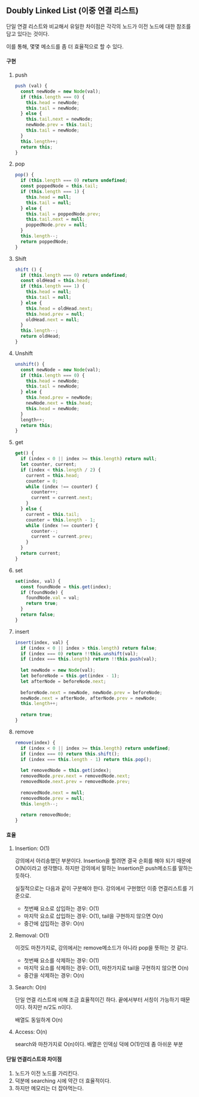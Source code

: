 ## Doubly Linked List (이중 연결 리스트)



단일 연결 리스트와 비교해서 유일한 차이점은 각각의 노드가 이전 노드에 대한 참조를 담고 있다는 것이다.

이를 통해, 몇몇 메소드를 좀 더 효율적으로 할 수 있다.



#### 구현



1. push

   ```javascript
   push (val) {
     const newNode = new Node(val);
     if (this.length === 0) {
       this.head = newNode;
       this.tail = newNode;
     } else {
       this.tail.next = newNode;
       newNode.prev = this.tail;
       this.tail = newNode;
     }
     this.length++;
     return this;
   }
   ```

2. pop

   ```javascript
   pop() {
     if (this.length === 0) return undefined;
     const poppedNode = this.tail;
     if (this.length === 1) {
       this.head = null;
       this.tail = null;
     } else {
       this.tail = poppedNode.prev;
       this.tail.next = null;
       poppedNode.prev = null;
     }
     this.length--;
     return poppedNode;
   }
   ```

3. Shift

   ```javascript
   shift () {
     if (this.length === 0) return undefined;
     const oldHead = this.head;
     if (this.length === 1) {
       this.head = null;
       this.tail = null;
     } else {
       this.head = oldHead.next;
       this.head.prev = null;
       oldHead.next = null;
     }
     this.length--;
     return oldHead;
   }
   ```

4. Unshift

   ```javascript
   unshift() {
     const newNode = new Node(val);
     if (this.length === 0) {
       this.head = newNode;
       this.tail = newNode;
     } else {
       this.head.prev = newNode;
       newNode.next = this.head;
       this.head = newNode;
     }
     length++;
     return this;
   }
   ```

5. get

   ```javascript
   get() {
     if (index < 0 || index >= this.length) return null;
     let counter, current;
     if (index < this.length / 2) {
       current = this.head;
       counter = 0;
       while (index !== counter) {
         counter++;
         current = current.next;
       }
     } else {
       current = this.tail;
       counter = this.length - 1;
       while (index !== counter) {
         counter--;
         current = current.prev;
       }
     }
     return current;
   }
   ```

6. set

   ```javascript
   set(index, val) {
     const foundNode = this.get(index);
     if (foundNode) {
       foundNode.val = val;
       return true;
     }
     return false;
   }
   ```

7. insert

   ```javascript
   insert(index, val) {
     if (index < 0 || index > this.length) return false;
     if (index === 0) return !!this.unshift(val);
     if (index === this.length) return !!this.push(val);
     
     let newNode = new Node(val);
     let beforeNode = this.get(index - 1);
     let afterNode = beforeNode.next;
     
     beforeNode.next = newNode, newNode.prev = beforeNode;
     newNode.next = afterNode, afterNode.prev = newNode;
     this.length++;
     
     return true;
   }
   ```

8. remove

   ```javascript
   remove(index) {
     if (index < 0 || index >= this.length) return undefined;
     if (index === 0) return this.shift();
     if (index === this.length - 1) return this.pop();
     
     let removedNode = this.get(index);
     removedNode.prev.next = removedNode.next;
     removedNode.next.prev = removedNode.prev;
     
     removedNode.next = null;
     removedNode.prev = null;
     this.length--;
     
     return removedNode;
   }
   ```



#### 효율



1. Insertion: O(1)

   강의에서 아리송했던 부분이다. Insertion을 할려면 결국 순회를 해야 되기 때문에 O(N)이라고 생각했다. 하지만 강의에서 말하는 Insertion은 push메소드를 말하는 듯하다.

   실질적으로는 다음과 같이 구분해야 한다. 강의에서 구현했던 이중 연결리스트를 기준으로.

   	* 첫번째 요소로 삽입하는 경우: O(1)
   	* 마지막 요소로 삽입하는 경우: O(1), tail을 구현하지 않으면 O(n)
   	* 중간에 삽입하는 경우: O(n)

2. Removal: O(1)

   이것도 마찬가지로, 강의에서는 remove메소드가 아니라 pop을 뜻하는 것 같다.

   * 첫번째 요소를 삭제하는 경우: O(1)
   * 마지막 요소를 삭제하는 경우: O(1), 마찬가지로 tail을 구현하지 않으면 O(n)
   * 중간을 삭제하는 경우: O(n)

3. Search: O(n)

   단일 연결 리스트에 비해 조금 효율적이긴 하다. 끝에서부터 서칭이 가능하기 때문이다. 하지만 n/2도 n이다.

   배열도 동일하게 O(n)

4. Access: O(n)

   search와 마찬가지로 O(n)이다. 배열은 인덱싱 덕에 O(1)인데 좀 아쉬운 부분



#### 단일 연결리스트와 차이점

1. 노드가 이전 노드를 가리킨다.
2. 덕분에 searching 시에 약간 더 효율적이다.
3. 하지만 메모리는 더 잡아먹는다.